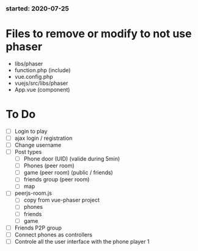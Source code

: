 ### started: 2020-07-25

# Files to remove or modify to not use phaser
- libs/phaser
- function.php (include)
- vue.config.php
- vuejs/src/libs/phaser
- App.vue (component)

# To Do
- [ ] Login to play
- [ ] ajax login / registration
- [ ] Change username
- [ ] Post types
	- [ ] Phone door (UID) (valide during 5min)
	- [ ] Phones (peer room)
	- [ ] game (peer room) (public / friends)
	- [ ] friends group (peer room)
	- [ ] map
- [ ] peerjs-room.js
	- [ ] copy from vue-phaser project
	- [ ] phones
	- [ ] friends
	- [ ] game
- [ ] Friends P2P group
- [ ] Connect phones as controllers
- [ ] Controle all the user interface with the phone player 1